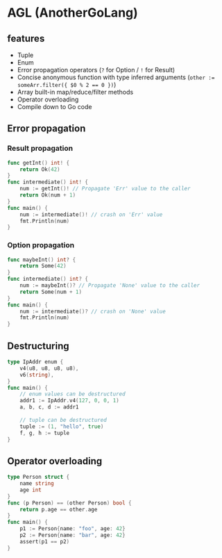 # AGL (AnotherGoLang)

## features

- Tuple
- Enum
- Error propagation operators (`?` for Option / `!` for Result)
- Concise anonymous function with type inferred arguments (`other := someArr.filter({ $0 % 2 == 0 })`)
- Array built-in map/reduce/filter methods
- Operator overloading
- Compile down to Go code

## Error propagation

### Result propagation

```go
func getInt() int! {
	return Ok(42)
}
func intermediate() int! {
	num := getInt()! // Propagate 'Err' value to the caller
	return Ok(num + 1)
}
func main() {
	num := intermediate()! // crash on 'Err' value
	fmt.Println(num)
}
```

### Option propagation

```go
func maybeInt() int? {
	return Some(42)
}
func intermediate() int? {
	num := maybeInt()? // Propagate 'None' value to the caller
	return Some(num + 1)
}
func main() {
	num := intermediate()? // crash on 'None' value
	fmt.Println(num)
}
```

## Destructuring

```go
type IpAddr enum {
    v4(u8, u8, u8, u8),
    v6(string),
}
func main() {
    // enum values can be destructured
    addr1 := IpAddr.v4(127, 0, 0, 1)
    a, b, c, d := addr1
	
    // tuple can be destructured
    tuple := (1, "hello", true)
    f, g, h := tuple
}
```

## Operator overloading

```go
type Person struct {
    name string
    age int
}
func (p Person) == (other Person) bool {
    return p.age == other.age
}
func main() {
    p1 := Person{name: "foo", age: 42}
    p2 := Person{name: "bar", age: 42}
    assert(p1 == p2)
}
```
